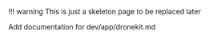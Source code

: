 !!! warning
    This is just a skeleton page to be replaced later


Add documentation for dev/app/dronekit.md
